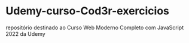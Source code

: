 # Udemy-curso-Cod3r-exercicios
repositório destinado ao Curso Web Moderno Completo com JavaScript 2022 da Udemy
